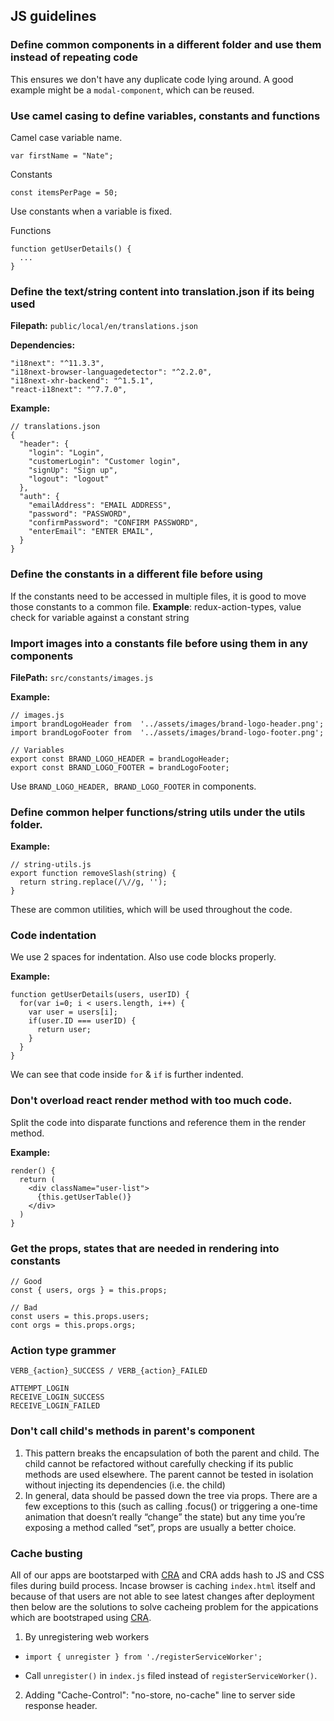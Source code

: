 ## JS guidelines

### Define common components in a different folder and use them instead of repeating code

This ensures we don't have any duplicate code lying around. A good example might be a `modal-component`, which can be reused.

### Use camel casing to define variables, constants and functions

Camel case variable name.
```
var firstName = "Nate";
```

Constants
```
const itemsPerPage = 50;
```

Use constants when a variable is fixed.

Functions
```
function getUserDetails() {
  ...
}
```

### Define the text/string content into translation.json if its being used

**Filepath:** `public/local/en/translations.json`

**Dependencies:**
```
"i18next": "^11.3.3",
"i18next-browser-languagedetector": "^2.2.0",
"i18next-xhr-backend": "^1.5.1",
"react-i18next": "^7.7.0",
```

**Example:**
```
// translations.json
{
  "header": {
    "login": "Login",
    "customerLogin": "Customer login",
    "signUp": "Sign up",
    "logout": "logout"
  },
  "auth": {
    "emailAddress": "EMAIL ADDRESS",
    "password": "PASSWORD",
    "confirmPassword": "CONFIRM PASSWORD",
    "enterEmail": "ENTER EMAIL",
  }
}
```

### Define the constants in a different file before using 

If the constants need to be accessed in multiple files, it is good to move those constants to a common file.
**Example**: redux-action-types, value check for variable against a constant string


### Import images into a constants file before using them in any components

**FilePath:** `src/constants/images.js`

**Example:**
```
// images.js
import brandLogoHeader from  '../assets/images/brand-logo-header.png';
import brandLogoFooter from  '../assets/images/brand-logo-footer.png';

// Variables
export const BRAND_LOGO_HEADER = brandLogoHeader;
export const BRAND_LOGO_FOOTER = brandLogoFooter;
```

Use `BRAND_LOGO_HEADER, BRAND_LOGO_FOOTER` in components.

### Define common helper functions/string utils under the utils folder.

**Example:**
```
// string-utils.js
export function removeSlash(string) {
  return string.replace(/\//g, '');
}
```

These are common utilities, which will be used throughout the code.

### Code indentation

We use 2 spaces for indentation. Also use code blocks properly.

**Example:**
```
function getUserDetails(users, userID) {
  for(var i=0; i < users.length, i++) {
    var user = users[i];
    if(user.ID === userID) {
      return user;
    }
  }
}
```

We can see that code inside `for` & `if` is further indented.

### Don't overload react render method with too much code.

Split the code into disparate functions and reference them in the render method.

**Example:**
```
render() {
  return (
    <div className="user-list">
      {this.getUserTable()}
    </div>
  )
}
```

### Get the props, states that are needed in rendering into constants

```
// Good
const { users, orgs } = this.props;

// Bad
const users = this.props.users;
cont orgs = this.props.orgs;
```

### Action type grammer

`VERB_{action}_SUCCESS / VERB_{action}_FAILED`

```
ATTEMPT_LOGIN
RECEIVE_LOGIN_SUCCESS
RECEIVE_LOGIN_FAILED
```
### Don't call child's methods in parent's component

1. This pattern breaks the encapsulation of both the parent and child. The child cannot be refactored without carefully checking if its public methods are used elsewhere. The parent cannot be tested in isolation without injecting its dependencies (i.e. the child)
2. In general, data should be passed down the tree via props. There are a few exceptions to this (such as calling .focus() or triggering a one-time animation that doesn’t really “change” the state) but any time you’re exposing a method called “set”, props are usually a better choice. 

### Cache busting 

All of our apps are bootstarped with [CRA](https://facebook.github.io/create-react-app) and CRA adds hash to JS and CSS files during build process. Incase browser is caching `index.html` itself and because of that users are not able to see latest changes after deployment then below are the solutions to solve cacheing problem for the appications which are bootstraped using [CRA](https://facebook.github.io/create-react-app).

1. By unregistering web workers

* `import { unregister } from './registerServiceWorker';`

* Call `unregister()` in `index.js` filed instead of `registerServiceWorker()`.

2. Adding "Cache-Control": "no-store, no-cache" line to server side response header.
